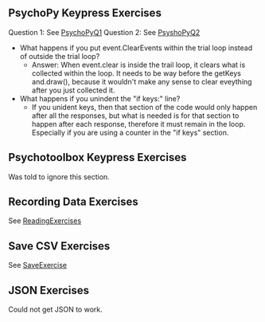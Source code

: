 ## PsychoPy Keypress Exercises
Question 1: See [PsychoPyQ1](https://github.com/EGuidry/Psych403/blob/main/Assignment8/PsychoPyQ1.py)
Question 2: See [PsyshoPyQ2](https://github.com/EGuidry/Psych403/blob/main/Assignment8/PsychoPyQ2.py)
- What happens if you put event.ClearEvents within the trial loop instead of outside the trial loop?
    - Answer: When event.clear is inside the trail loop, it clears what is collected within the loop. It needs to be way before the getKeys 
      and.draw(), because it wouldn't make any sense to clear eveything after you just collected it.
- What happens if you unindent the "if keys:" line?
    - If you unident keys, then that section of the code would only happen after all the responses, but what is needed is for that section       to happen after each response, therefore it must remain in the loop. Especially if you are using a counter in the "if keys" section.

## Psychotoolbox Keypress Exercises
Was told to ignore this section.

## Recording Data Exercises
See [ReadingExercises](https://github.com/EGuidry/Psych403/blob/main/Assignment8/ReadingExercises.py)

## Save CSV Exercises
See [SaveExercise](https://github.com/EGuidry/Psych403/blob/main/Assignment8/SaveExercise.py)

## JSON Exercises
Could not get JSON to work.
